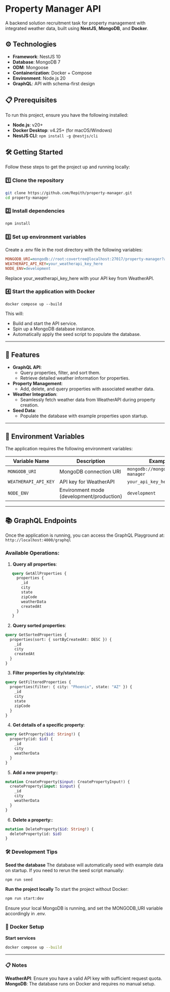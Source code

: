 # Property Manager API

A backend solution recruitment task for property management with integrated weather data, built using **NestJS**, **MongoDB**, and **Docker**.

## ⚙️ Technologies

- **Framework**: NestJS 10
- **Database**: MongoDB 7
- **ODM**: Mongoose
- **Containerization**: Docker + Compose
- **Environment**: Node.js 20
- **GraphQL**: API with schema-first design

## 📋 Prerequisites

To run this project, ensure you have the following installed:

- **Node.js**: v20+
- **Docker Desktop**: v4.25+ (for macOS/Windows)
- **NestJS CLI**: `npm install -g @nestjs/cli`

## 🛠️ Getting Started

Follow these steps to get the project up and running locally:

### 1️⃣ Clone the repository

```bash
git clone https://github.com/Repith/property-manager.git
cd property-manager
```

### 2️⃣ Install dependencies

```bash
npm install
```

### 3️⃣ Set up environment variables
Create a .env file in the root directory with the following variables:
```ini
MONGODB_URI=mongodb://root:covertree@localhost:27017/property-manager?authSource=admin
WEATHERAPI_API_KEY=your_weatherapi_key_here
NODE_ENV=development
```
Replace your_weatherapi_key_here with your API key from WeatherAPI.

### 4️⃣ Start the application with Docker
```
docker compose up --build
```

This will:
- Build and start the API service.
- Spin up a MongoDB database instance.
- Automatically apply the seed script to populate the database.

---

## 🚀 Features

- **GraphQL API**:
  - Query properties, filter, and sort them.
  - Retrieve detailed weather information for properties.
- **Property Management**:
  - Add, delete, and query properties with associated weather data.
- **Weather Integration**:
  - Seamlessly fetch weather data from WeatherAPI during property creation.
- **Seed Data**:
  - Populate the database with example properties upon startup.

---

## 🔧 Environment Variables

The application requires the following environment variables:

| Variable Name         | Description                                      | Example Value                                 |
|-----------------------|--------------------------------------------------|---------------------------------------------|
| `MONGODB_URI`         | MongoDB connection URI                          | `mongodb://mongo:27017/property-manager`     |
| `WEATHERAPI_API_KEY`  | API key for WeatherAPI                          | `your_api_key_here`                          |
| `NODE_ENV`            | Environment mode (development/production)       | `development`                                |

---

## 📚 GraphQL Endpoints

Once the application is running, you can access the GraphQL Playground at:  
`http://localhost:4000/graphql`

### Available Operations:

1. **Query all properties**:
```graphql
   query GetAllProperties {
     properties {
       _id
       city
       state
       zipCode
       weatherData
       createdAt
     }
   }
```

2. **Query sorted properties**:

```graphql
query GetSortedProperties {
  properties(sort: { sortByCreatedAt: DESC }) {
    _id
    city
    createdAt
  }
}
```

3. **Filter properties by city/state/zip**:

```graphql
query GetFilteredProperties {
  properties(filter: { city: "Phoenix", state: "AZ" }) {
    _id
    city
    state
    zipCode
  }
}
```

4. **Get details of a specific property**:
```graphql
query GetProperty($id: String!) {
  property(id: $id) {
    _id
    city
    weatherData
  }
}
```

5. **Add a new property:**:
```graphql
mutation CreateProperty($input: CreatePropertyInput!) {
  createProperty(input: $input) {
    _id
    city
    weatherData
  }
}
```

6. **Delete a property:**:
```graphql
mutation DeleteProperty($id: String!) {
  deleteProperty(id: $id)
}
```

### 🛠️ Development Tips
**Seed the database**
The database will automatically seed with example data on startup. If you need to rerun the seed script manually:
```bash
npm run seed
```

**Run the project locally**
To start the project without Docker:
```bash
npm run start:dev
```
Ensure your local MongoDB is running, and set the MONGODB_URI variable accordingly in .env.

### 🐳 Docker Setup
**Start services**
```bash
docker compose up --build
```

---
### 📋 Notes
**WeatherAPI**: Ensure you have a valid API key with sufficient request quota.
**MongoDB**: The database runs on Docker and requires no manual setup.